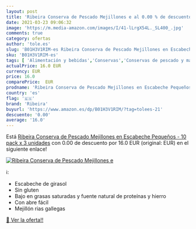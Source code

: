```yaml
---
layout: post
title: 'Ribeira Conserva de Pescado Mejillones e al 0.00 % de descuento'
date: 2021-03-23 09:06:32
image: 'https://m.media-amazon.com/images/I/41-lLrgX54L._SL400_.jpg'
comments: true
category: ofertas
author: 'tole.es'
slug: 'B01H3V1RIM-es Ribeira Conserva de Pescado Mejillones en Escabeche...'
sku: 'B01H3V1RIM-es'
tags: [ 'Alimentación y bebidas','Conservas','Conservas de pescado y marisco','conserva','escabeche','mejillones','ribeira', ]
actualPrice: 16.0 EUR
currency: EUR
price: 16.0
comparePrice:  EUR
prodname: 'Ribeira Conserva de Pescado Mejillones en Escabeche Pequeños - 10 pack x 3 unidades'
country: 'es'
flag: '🇪🇸'
brand: 'Ribeira'
buyurl: 'https://www.amazon.es/dp/B01H3V1RIM/?tag=tolees-21'
descuento: '0.00'
average: '16.0'
---
```


Está [Ribeira Conserva de Pescado Mejillones en Escabeche Pequeños - 10 pack x 3 unidades](https://www.amazon.es/dp/B01H3V1RIM/?tag=tolees-21) con 0.00 de descuento por 16.0 EUR (original:  EUR) en el siguiente enlace!

[![Ribeira Conserva de Pescado Mejillones e](https://m.media-amazon.com/images/I/41-lLrgX54L._SL400_.jpg)](https://www.amazon.es/dp/B01H3V1RIM/?tag=tolees-21)

ℹ️:

- Escabeche de girasol
- Sin gluten
- Bajo en grasas saturadas y fuente natural de proteínas y hierro
- Con abre fácil
- Mejillón rias gallegas

[🛒 Ver la oferta!!](https://www.amazon.es/dp/B01H3V1RIM/?tag=tolees-21)
